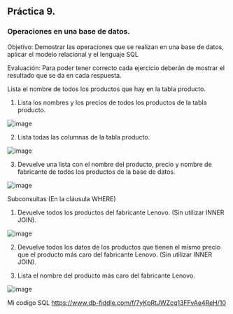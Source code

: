 ## Práctica 9.
### Operaciones en una base de datos.
Objetivo: Demostrar las operaciones que se realizan en una base de datos, aplicar el modelo relacional y el lenguaje SQL

Evaluación: Para poder tener correcto cada ejercicio deberán de mostrar el resultado que se da en cada respuesta.

Lista el nombre de todos los productos que hay en la tabla producto.


1. Lista los nombres y los precios de todos los productos de la tabla producto.


![image](https://user-images.githubusercontent.com/101481188/173170849-b7ad38e2-46c4-4a69-b783-a9d423e719b5.png)


2. Lista todas las columnas de la tabla producto.


![image](https://user-images.githubusercontent.com/101481188/173180610-15af2848-d8a7-4085-8f6c-ef8e5691d559.png)



3. Devuelve una lista con el nombre del producto, precio y nombre de fabricante de
todos los productos de la base de datos.


![image](https://user-images.githubusercontent.com/101481188/173180772-4a5bd930-0692-4690-b6ea-db3d8255750a.png)


Subconsultas (En la cláusula WHERE)
1. Devuelve todos los productos del fabricante Lenovo. (Sin utilizar INNER
JOIN).


![image](https://user-images.githubusercontent.com/101481188/173181027-39d156a6-230b-460e-b21d-f4870c0e7949.png)



2. Devuelve todos los datos de los productos que tienen el mismo precio que el
producto más caro del fabricante Lenovo. (Sin utilizar INNER JOIN).


3. Lista el nombre del producto más caro del fabricante Lenovo.


![image](https://user-images.githubusercontent.com/101481188/173181543-e1847120-566c-4066-a939-e61599e2edfe.png)


Mi codigo SQL  https://www.db-fiddle.com/f/7yKpRtJWZcq13FFvAe4ReH/10
